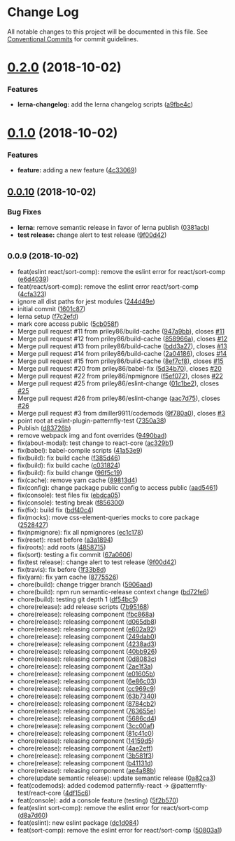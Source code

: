 # Change Log

All notable changes to this project will be documented in this file.
See [Conventional Commits](https://conventionalcommits.org) for commit guidelines.

<a name="0.2.0"></a>
# [0.2.0](https://github.com/patternfly/patternfly-react/compare/@patternfly-test/react-core@0.1.0...@patternfly-test/react-core@0.2.0) (2018-10-02)


### Features

* **lerna-changelog:** add the lerna changelog scripts ([a9fbe4c](https://github.com/patternfly/patternfly-react/commit/a9fbe4c))




<a name="0.1.0"></a>
# [0.1.0](https://github.com/patternfly/patternfly-react/compare/@patternfly-test/react-core@0.0.10...@patternfly-test/react-core@0.1.0) (2018-10-02)


### Features

* **feature:** adding a new feature ([4c33069](https://github.com/patternfly/patternfly-react/commit/4c33069))




<a name="0.0.10"></a>
## [0.0.10](https://github.com/patternfly/patternfly-react/compare/@patternfly-test/react-core@0.0.8...@patternfly-test/react-core@0.0.10) (2018-10-02)


### Bug Fixes

* **lerna:** remove semantic release in favor of lerna publish ([0381acb](https://github.com/patternfly/patternfly-react/commit/0381acb))
* **test release:** change alert to test release ([9f00d42](https://github.com/patternfly/patternfly-react/commit/9f00d42))




## <small>0.0.9 (2018-10-02)</small>

* feat(eslint react/sort-comp): remove the eslint error for react/sort-comp ([e6d4039](https://github.com/patternfly/patternfly-react/commit/e6d4039))
* feat(react/sort-comp): remove the eslint error react/sort-comp ([4cfa323](https://github.com/patternfly/patternfly-react/commit/4cfa323))
* ignore all dist paths for jest modules ([244d49e](https://github.com/patternfly/patternfly-react/commit/244d49e))
* initial commit ([1601c87](https://github.com/patternfly/patternfly-react/commit/1601c87))
* lerna setup ([f7c2efd](https://github.com/patternfly/patternfly-react/commit/f7c2efd))
* mark core access public ([5cb058f](https://github.com/patternfly/patternfly-react/commit/5cb058f))
* Merge pull request #11 from priley86/build-cache ([947a9bb](https://github.com/patternfly/patternfly-react/commit/947a9bb)), closes [#11](https://github.com/patternfly/patternfly-react/issues/11)
* Merge pull request #12 from priley86/build-cache ([858966a](https://github.com/patternfly/patternfly-react/commit/858966a)), closes [#12](https://github.com/patternfly/patternfly-react/issues/12)
* Merge pull request #13 from priley86/build-cache ([bdd3a27](https://github.com/patternfly/patternfly-react/commit/bdd3a27)), closes [#13](https://github.com/patternfly/patternfly-react/issues/13)
* Merge pull request #14 from priley86/build-cache ([2a04186](https://github.com/patternfly/patternfly-react/commit/2a04186)), closes [#14](https://github.com/patternfly/patternfly-react/issues/14)
* Merge pull request #15 from priley86/build-cache ([8ef7cf8](https://github.com/patternfly/patternfly-react/commit/8ef7cf8)), closes [#15](https://github.com/patternfly/patternfly-react/issues/15)
* Merge pull request #20 from priley86/babel-fix ([5d34b70](https://github.com/patternfly/patternfly-react/commit/5d34b70)), closes [#20](https://github.com/patternfly/patternfly-react/issues/20)
* Merge pull request #22 from priley86/npmignore ([f5ef072](https://github.com/patternfly/patternfly-react/commit/f5ef072)), closes [#22](https://github.com/patternfly/patternfly-react/issues/22)
* Merge pull request #25 from priley86/eslint-change ([01c1be2](https://github.com/patternfly/patternfly-react/commit/01c1be2)), closes [#25](https://github.com/patternfly/patternfly-react/issues/25)
* Merge pull request #26 from priley86/eslint-change ([aac7d75](https://github.com/patternfly/patternfly-react/commit/aac7d75)), closes [#26](https://github.com/patternfly/patternfly-react/issues/26)
* Merge pull request #3 from dmiller9911/codemods ([9f780a0](https://github.com/patternfly/patternfly-react/commit/9f780a0)), closes [#3](https://github.com/patternfly/patternfly-react/issues/3)
* point root at eslint-plugin-patternfly-test ([7350a38](https://github.com/patternfly/patternfly-react/commit/7350a38))
* Publish ([d83726b](https://github.com/patternfly/patternfly-react/commit/d83726b))
* remove webpack img and font overrides ([9490bad](https://github.com/patternfly/patternfly-react/commit/9490bad))
* fix(about-modal): test change to react-core ([ac329b1](https://github.com/patternfly/patternfly-react/commit/ac329b1))
* fix(babel): babel-compile scripts ([41a53e9](https://github.com/patternfly/patternfly-react/commit/41a53e9))
* fix(build): fix build cache ([f385d46](https://github.com/patternfly/patternfly-react/commit/f385d46))
* fix(build): fix build cache ([c031824](https://github.com/patternfly/patternfly-react/commit/c031824))
* fix(build): fix build change ([96f5c19](https://github.com/patternfly/patternfly-react/commit/96f5c19))
* fix(cache): remove yarn cache ([89813d4](https://github.com/patternfly/patternfly-react/commit/89813d4))
* fix(config): change package public config to access public ([aad5461](https://github.com/patternfly/patternfly-react/commit/aad5461))
* fix(console): test files fix ([ebdca05](https://github.com/patternfly/patternfly-react/commit/ebdca05))
* fix(console): testing break ([f856300](https://github.com/patternfly/patternfly-react/commit/f856300))
* fix(fix): build fix ([bdf40c4](https://github.com/patternfly/patternfly-react/commit/bdf40c4))
* fix(mocks): move css-element-queries mocks to core package ([2528427](https://github.com/patternfly/patternfly-react/commit/2528427))
* fix(npmignore): fix all npmignores ([ec1c178](https://github.com/patternfly/patternfly-react/commit/ec1c178))
* fix(reset): reset before ([a3a1894](https://github.com/patternfly/patternfly-react/commit/a3a1894))
* fix(roots): add roots ([4858715](https://github.com/patternfly/patternfly-react/commit/4858715))
* fix(sort): testing a fix commit ([67a0606](https://github.com/patternfly/patternfly-react/commit/67a0606))
* fix(test release): change alert to test release ([9f00d42](https://github.com/patternfly/patternfly-react/commit/9f00d42))
* fix(travis): fix before ([1f33b8d](https://github.com/patternfly/patternfly-react/commit/1f33b8d))
* fix(yarn): fix yarn cache ([8775526](https://github.com/patternfly/patternfly-react/commit/8775526))
* chore(build): change trigger branch ([5906aad](https://github.com/patternfly/patternfly-react/commit/5906aad))
* chore(build): npm run semantic-release context change ([bd72fe6](https://github.com/patternfly/patternfly-react/commit/bd72fe6))
* chore(build): testing git depth 1 ([df54bc5](https://github.com/patternfly/patternfly-react/commit/df54bc5))
* chore(release): add release scripts ([7b95168](https://github.com/patternfly/patternfly-react/commit/7b95168))
* chore(release): releasing component ([fbc868a](https://github.com/patternfly/patternfly-react/commit/fbc868a))
* chore(release): releasing component ([d065db8](https://github.com/patternfly/patternfly-react/commit/d065db8))
* chore(release): releasing component ([e602a92](https://github.com/patternfly/patternfly-react/commit/e602a92))
* chore(release): releasing component ([249dab0](https://github.com/patternfly/patternfly-react/commit/249dab0))
* chore(release): releasing component ([4238ad3](https://github.com/patternfly/patternfly-react/commit/4238ad3))
* chore(release): releasing component ([40bb926](https://github.com/patternfly/patternfly-react/commit/40bb926))
* chore(release): releasing component ([0d8083c](https://github.com/patternfly/patternfly-react/commit/0d8083c))
* chore(release): releasing component ([2ae1f3a](https://github.com/patternfly/patternfly-react/commit/2ae1f3a))
* chore(release): releasing component ([e01605b](https://github.com/patternfly/patternfly-react/commit/e01605b))
* chore(release): releasing component ([6e86c03](https://github.com/patternfly/patternfly-react/commit/6e86c03))
* chore(release): releasing component ([cc969c9](https://github.com/patternfly/patternfly-react/commit/cc969c9))
* chore(release): releasing component ([63b7340](https://github.com/patternfly/patternfly-react/commit/63b7340))
* chore(release): releasing component ([8784cb2](https://github.com/patternfly/patternfly-react/commit/8784cb2))
* chore(release): releasing component ([763655e](https://github.com/patternfly/patternfly-react/commit/763655e))
* chore(release): releasing component ([5686cd4](https://github.com/patternfly/patternfly-react/commit/5686cd4))
* chore(release): releasing component ([3cc00af](https://github.com/patternfly/patternfly-react/commit/3cc00af))
* chore(release): releasing component ([81c41c0](https://github.com/patternfly/patternfly-react/commit/81c41c0))
* chore(release): releasing component ([14159d5](https://github.com/patternfly/patternfly-react/commit/14159d5))
* chore(release): releasing component ([4ae2eff](https://github.com/patternfly/patternfly-react/commit/4ae2eff))
* chore(release): releasing component ([3b581f3](https://github.com/patternfly/patternfly-react/commit/3b581f3))
* chore(release): releasing component ([b41131d](https://github.com/patternfly/patternfly-react/commit/b41131d))
* chore(release): releasing component ([ae4a88b](https://github.com/patternfly/patternfly-react/commit/ae4a88b))
* chore(update semantic release): update semantic release ([0a82ca3](https://github.com/patternfly/patternfly-react/commit/0a82ca3))
* feat(codemods): added codemod patternfly-react -> @patternfly-test/react-core ([4df15c6](https://github.com/patternfly/patternfly-react/commit/4df15c6))
* feat(console): add a console feature (testing) ([5f2b570](https://github.com/patternfly/patternfly-react/commit/5f2b570))
* feat(eslint sort-comp): remove the eslint error for react/sort-comp ([d8a7d60](https://github.com/patternfly/patternfly-react/commit/d8a7d60))
* feat(eslint): new eslint package ([dc1d084](https://github.com/patternfly/patternfly-react/commit/dc1d084))
* feat(sort-comp): remove the eslint error for react/sort-comp ([50803a1](https://github.com/patternfly/patternfly-react/commit/50803a1))
